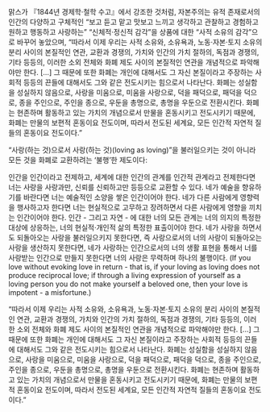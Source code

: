 맑스가 『1844년 경제학·철학 수고』에서 강조한 것처럼, 자본주의는 유적 존재로서의 인간의 다양하고 구체적인 “보고 듣고 맡고 맛보고 느끼고 생각하고 관찰하고 경험하고 원하고 행동하고 사랑하는” “신체적·정신적 감각”을 상품에 대한 “사적 소유의 감각”으로 바꾸어 놓았으며, “따라서 이제 우리는 사적 소유와, 소유욕과, 노동·자본·토지 소유의 분리 사이의 본질적인 연관, 교환과 경쟁의, 가치와 인간의 가치 절하의, 독점과 경쟁의, 기타 등등의, 이러한 소외 전체와 화폐 제도 사이의 본질적인 연관을 개념적으로 파악해야만 한다. [...] 그 때문에 또한 화폐는 개인에 대해서도 그 자신 본질이라고 주장하는 사회적 등등의 끈들에 대해서도 그와 같은 전도시키는 힘으로서 나타난다. 화폐는 성실함을 성실하지 않음으로, 사랑을 미움으로, 미움을 사랑으로, 덕을 패덕으로, 패덕을 덕으로, 종을 주인으로, 주인을 종으로, 우둔을 총명으로, 총명을 우둔으로 전환시킨다. 화폐는 현존하며 활동하고 있는 가치의 개념으로서 만물을 혼동시키고 전도시키기 때문에, 화폐는 만물의 보편적 혼동이요 전도이며, 따라서 전도된 세계요, 모든 인간적 자연적 질들의 혼동이요 전도이다.”

“사랑(하는 것)으로서 사랑(하는 것)(loving as loving)”을 불러일으키는 것이 아니라 모든 것을 화폐로 교환하려는 ‘불행’한 제도이다:

인간을 인간이라고 전제하고, 세계에 대한 인간의 관계를 인간적 관계라고 전제한다면 너는 사랑을 사랑과만, 신뢰를 신뢰하고만 등등으로 교환할 수 있다. 네가 예술을 향유하기를 바란다면 너는 예술적인 소양을 쌓은 인간이어야 한다. 네가 다른 사람에게 영향력을 행사하고자 한다면 너는 현실적으로 고무하고 장려하면서 다른 사람에게 영향을 끼치는 인간이어야 한다. 인간 - 그리고 자연 - 에 대한 너의 모든 관계는 너의 의지의 특정한 대상에 상응하는, 너의 현실적·개인적 삶의 특정한 표출이어야 한다. 네가 사랑을 하면서도 되돌아오는 사랑을 불러일으키지 못한다면, 즉 사랑으로서의 너의 사랑이 되돌아오는 사랑을 생산하지 못한다면, 네가 사랑하는 인간으로서의 너의 생활 표현을 통해서 너를 사랑받는 인간으로 만들지 못한다면 너의 사랑은 무력하며 하나의 불행이다. (If you love without evoking love in return - that is, if your loving as loving does not produce reciprocal love; if through a living expression of yourself as a loving person you do not make yourself a beloved one, then your love is impotent - a misfortune.) 

“따라서 이제 우리는 사적 소유와, 소유욕과, 노동·자본·토지 소유의 분리 사이의 본질적인 연관, 교환과 경쟁의, 가치와 인간의 가치 절하의, 독점과 경쟁의, 기타 등등의, 이러한 소외 전체와 화폐 제도 사이의 본질적인 연관을 개념적으로 파악해야만 한다. [...] 그 때문에 또한 화폐는 개인에 대해서도 그 자신 본질이라고 주장하는 사회적 등등의 끈들에 대해서도 그와 같은 전도시키는 힘으로서 나타난다. 화폐는 성실함을 성실하지 않음으로, 사랑을 미움으로, 미움을 사랑으로, 덕을 패덕으로, 패덕을 덕으로, 종을 주인으로, 주인을 종으로, 우둔을 총명으로, 총명을 우둔으로 전환시킨다. 화폐는 현존하며 활동하고 있는 가치의 개념으로서 만물을 혼동시키고 전도시키기 때문에, 화폐는 만물의 보편적 혼동이요 전도이며, 따라서 전도된 세계요, 모든 인간적 자연적 질들의 혼동이요 전도이다.”
